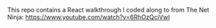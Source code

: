 This repo contains a React walkthrough I coded along to from The Net Ninja: https://www.youtube.com/watch?v=6RhOzQciVwI